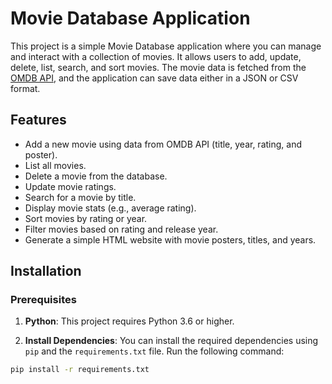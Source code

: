 # Movie Database Application

This project is a simple Movie Database application where you can manage and interact with a collection of movies. It allows users to add, update, delete, list, search, and sort movies. The movie data is fetched from the [OMDB API](http://www.omdbapi.com/), and the application can save data either in a JSON or CSV format.

## Features

- Add a new movie using data from OMDB API (title, year, rating, and poster).
- List all movies.
- Delete a movie from the database.
- Update movie ratings.
- Search for a movie by title.
- Display movie stats (e.g., average rating).
- Sort movies by rating or year.
- Filter movies based on rating and release year.
- Generate a simple HTML website with movie posters, titles, and years.

## Installation

### Prerequisites

1. **Python**: This project requires Python 3.6 or higher.

2. **Install Dependencies**: You can install the required dependencies using `pip` and the `requirements.txt` file. Run the following command:

```bash
pip install -r requirements.txt
